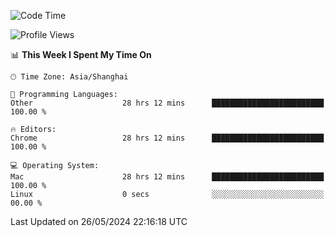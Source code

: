<!--START_SECTION:waka-->
![Code Time](http://img.shields.io/badge/Code%20Time-2%2C299%20hrs%2032%20mins-blue)

![Profile Views](http://img.shields.io/badge/Profile%20Views-0-blue)

📊 **This Week I Spent My Time On** 

```text
🕑︎ Time Zone: Asia/Shanghai

💬 Programming Languages: 
Other                    28 hrs 12 mins      █████████████████████████   100.00 % 

🔥 Editors: 
Chrome                   28 hrs 12 mins      █████████████████████████   100.00 % 

💻 Operating System: 
Mac                      28 hrs 12 mins      █████████████████████████   100.00 % 
Linux                    0 secs              ░░░░░░░░░░░░░░░░░░░░░░░░░   00.00 % 
```


 Last Updated on 26/05/2024 22:16:18 UTC
<!--END_SECTION:waka-->
